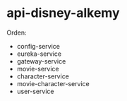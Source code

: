 # api-disney-alkemy

Orden:
- config-service
- eureka-service
- gateway-service
- movie-service
- character-service
- movie-character-service
- user-service
